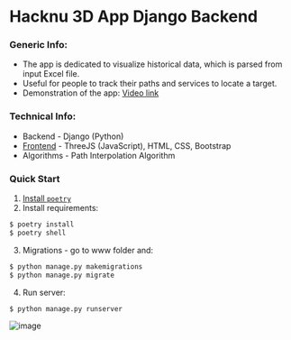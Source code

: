# Hacknu 3D App Django Backend

### Generic Info:
* The app is dedicated to visualize historical data, which is parsed from input Excel file.
* Useful for people to track their paths and services to locate a target.
* Demonstration of the app: [Video link](https://drive.google.com/file/d/1wlTeC7tHH44Bf_GIy4AroO4qx5PucNUU/view?usp=sharing)

### Technical Info:
* Backend - Django (Python)
* [Frontend](https://github.com/meyrlan/hacknu-2022-frontend) - ThreeJS (JavaScript), HTML, CSS, Bootstrap
* Algorithms - Path Interpolation Algorithm

### Quick Start

1. [Install `poetry`](https://python-poetry.org/docs/#installation)
2. Install requirements:

```bash
$ poetry install
$ poetry shell
```

3. Migrations - go to www folder and: 

```bash
$ python manage.py makemigrations
$ python manage.py migrate
```

4. Run server:

```bash
$ python manage.py runserver
```

![image](https://user-images.githubusercontent.com/45965276/192124610-ed15ceb0-893b-4630-a885-5b05d6fa4cc0.png)

